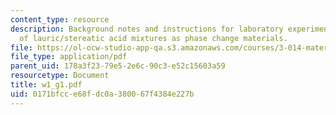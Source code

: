 ```yaml
---
content_type: resource
description: Background notes and instructions for laboratory experiments on DSC xtudy
  of lauric/stereatic acid mixtures as phase change materials.
file: https://ol-ocw-studio-app-qa.s3.amazonaws.com/courses/3-014-materials-laboratory-fall-2006/0171bfcce68fdc0a380067f4384e227b_w1_g1.pdf
file_type: application/pdf
parent_uid: 178a3f23-79e5-2e6c-90c3-e52c15603a59
resourcetype: Document
title: w1_g1.pdf
uid: 0171bfcc-e68f-dc0a-3800-67f4384e227b
---
```

